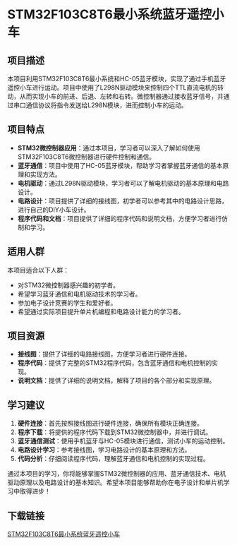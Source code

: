 # STM32F103C8T6最小系统蓝牙遥控小车

## 项目描述

本项目利用STM32F103C8T6最小系统和HC-05蓝牙模块，实现了通过手机蓝牙遥控小车进行运动。项目中使用了L298N驱动模块来控制四个TTL直流电机的转动，从而实现小车的前进、后退、左转和右转。微控制器通过接收蓝牙信号，并通过串口通信协议将指令发送给L298N模块，进而控制小车的运动。

## 项目特点

- **STM32微控制器应用**：通过本项目，学习者可以深入了解如何使用STM32F103C8T6微控制器进行硬件控制和通信。
- **蓝牙通信**：项目中使用了HC-05蓝牙模块，帮助学习者掌握蓝牙通信的基本原理和实现方法。
- **电机驱动**：通过L298N驱动模块，学习者可以了解电机驱动的基本原理和电路设计。
- **电路设计**：项目提供了详细的接线图，初学者可以参考其中的电路设计思路，进行自己的DIY小车设计。
- **程序代码和文档**：项目提供了详细的程序代码和说明文档，方便学习者进行仿制和学习。

## 适用人群

本项目适合以下人群：

- 对STM32微控制器感兴趣的初学者。
- 希望学习蓝牙通信和电机驱动技术的学习者。
- 参加电子设计竞赛的学生和爱好者。
- 希望通过实际项目提升单片机编程和电路设计能力的学习者。

## 项目资源

- **接线图**：提供了详细的电路接线图，方便学习者进行硬件连接。
- **程序代码**：提供了完整的STM32程序代码，包含蓝牙通信和电机控制的实现。
- **说明文档**：提供了详细的说明文档，解释了项目的各个部分和实现原理。

## 学习建议

1. **硬件连接**：首先按照接线图进行硬件连接，确保所有模块正确连接。
2. **程序下载**：将提供的程序代码下载到STM32微控制器中，并进行调试。
3. **蓝牙通信测试**：使用手机蓝牙与HC-05模块进行通信，测试小车的运动控制。
4. **电路设计学习**：参考接线图，学习电路设计的基本原理和方法。
5. **代码分析**：仔细阅读程序代码，理解蓝牙通信和电机控制的实现过程。

通过本项目的学习，你将能够掌握STM32微控制器的应用、蓝牙通信技术、电机驱动原理以及电路设计的基本知识。希望本项目能够帮助你在电子设计和单片机学习中取得进步！

## 下载链接

[STM32F103C8T6最小系统蓝牙遥控小车](https://pan.quark.cn/s/fc1cb120b9ae)